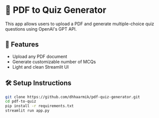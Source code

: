 # 📘 PDF to Quiz Generator

This app allows users to upload a PDF and generate multiple-choice quiz questions using OpenAI's GPT API.

## 🚀 Features
- Upload any PDF document
- Generate customizable number of MCQs
- Light and clean Streamlit UI

## 🛠️ Setup Instructions

```bash
git clone https://github.com/dhhaarmik/pdf-quiz-generator.git
cd pdf-to-quiz
pip install -r requirements.txt
streamlit run app.py

